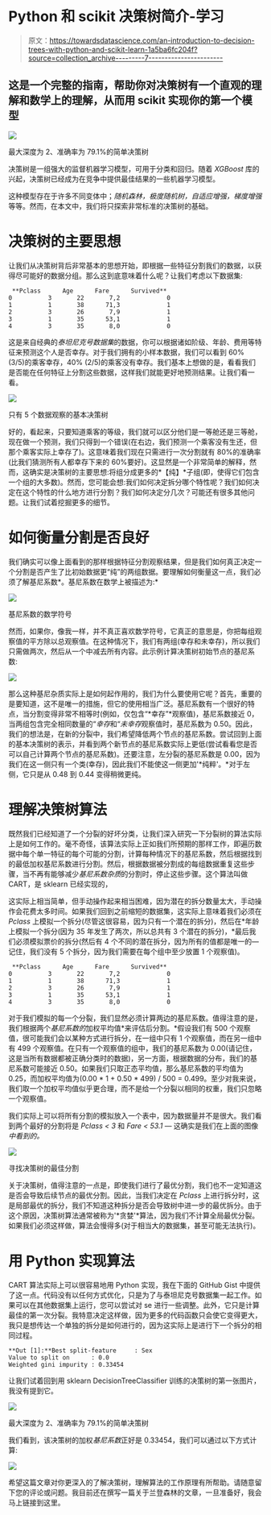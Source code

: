 # Python 和 scikit 决策树简介-学习

> 原文：<https://towardsdatascience.com/an-introduction-to-decision-trees-with-python-and-scikit-learn-1a5ba6fc204f?source=collection_archive---------7----------------------->

## 这是一个完整的指南，帮助你对决策树有一个直观的理解和数学上的理解，从而用 scikit 实现你的第一个模型

![](img/1303982916c18d179b8954c54a396348.png)

最大深度为 2、准确率为 79.1%的简单决策树

决策树是一组强大的监督机器学习模型，可用于分类和回归。随着 *XGBoost* 库的兴起，决策树已经成为在竞争中提供最佳结果的一些机器学习模型。

这种模型存在于许多不同变体中；*随机森林，极度随机树，自适应增强，梯度增强*等等。然而，在本文中，我们将只探索非常标准的决策树的基础。

# 决策树的主要思想

让我们从决策树背后非常基本的思想开始，即根据一些特征分割我们的数据，以获得尽可能好的数据分组。那么这到底意味着什么呢？让我们考虑以下数据集:

```
 **Pclass      Age      Fare      Survived**
0          3       22       7,2             0
1          1       38      71,3             1
2          3       26       7,9             1
3          1       35      53,1             1
4          3       35       8,0             0
```

这是来自经典的*泰坦尼克号数据集*的数据，你可以根据诸如阶级、年龄、费用等特征来预测这个人是否幸存。对于我们拥有的小样本数据，我们可以看到 60% (3/5)的乘客幸存，40% (2/5)的乘客没有幸存。我们基本上想做的是，看看我们是否能在任何特征上分割这些数据，这样我们就能更好地预测结果。让我们看一看。

![](img/c931d55797da58dc43957cba625d12d6.png)

只有 5 个数据观察的基本决策树

好的，看起来，只要知道乘客的等级，我们就可以区分他们是一等舱还是三等舱，现在做一个预测，我们只得到一个错误(在右边，我们预测一个乘客没有生还，但那个乘客实际上幸存了)。这意味着我们现在只需进行一次分割就有 80%的准确率(比我们猜测所有人都幸存下来的 60%要好)。这显然是一个非常简单的解释，然而，这确实是决策树的主要思想:将组分成更多的*【纯】*子组(即，使得它们包含一个组的大多数)。然而，您可能会想:我们如何决定拆分哪个特性呢？我们如何决定在这个特性的什么地方进行分割？我们如何决定分几次？可能还有很多其他问题。让我们试着挖掘更多的细节。

# **如何衡量分割是否良好**

我们确实可以像上面看到的那样根据特征分割观察结果，但是我们如何真正决定一个分割是否产生了比初始数据更“纯”的两组数据。要理解如何衡量这一点，我们必须了解基尼系数*。基尼系数在数学上被描述为:*

![](img/efcce0a1079e01114faea460804183d2.png)

基尼系数的数学符号

然而，如果你，像我一样，并不真正喜欢数学符号，它真正的意思是，你把每组观察值的平方除以总观察值。在这种情况下，我们有两组(幸存和未幸存)，所以我们只需做两次，然后从一个中减去所有内容。此示例计算决策树初始节点的基尼系数:

![](img/384e45a1711f3b89c073883da051b82f.png)

那么这种基尼杂质实际上是如何起作用的，我们为什么要使用它呢？首先，重要的是要知道，这不是唯一的措施，但它的使用相当广泛。基尼系数有一个很好的特点，当分割变得非常不相等时(例如，仅包含“*幸存”*观察值)，基尼系数接近 0，当两组包含完全相同数量的“*幸存*和“*未幸存*观察值时，基尼系数为 0.50。因此，我们的想法是，在新的分裂中，我们希望降低两个节点的基尼系数。尝试回到上面的基本决策树的表示，并看到两个新节点的基尼系数实际上更低(尝试看看您是否可以自己计算两个节点的基尼系数)。还要注意，左分裂的基尼系数是 0.00，因为我们在这一侧只有一个类(幸存)，因此我们不能使这一侧更加'*纯粹'。*对于左侧，它只是从 0.48 到 0.44 变得稍微更纯。

# 理解决策树算法

既然我们已经知道了一个分裂的好坏分类，让我们深入研究一下分裂树的算法实际上是如何工作的。毫不奇怪，该算法实际上正如我们所预期的那样工作，即遍历数据中每个单一特征的每个可能的分割，计算每种情况下的基尼系数，然后根据找到的最低加权基尼系数进行分割。然后，根据数据被分割成的每组数据重复这些步骤，当不再有能够减少*基尼系数杂质*的分割时，停止这些步骤。这个算法叫做 CART，是 sklearn 已经实现的，

这实际上相当简单，但手动操作起来相当困难，因为潜在的拆分数量太大，手动操作会花费太多时间。如果我们回到之前缩短的数据集，这实际上意味着我们必须在 *Pclass* 上模拟一个拆分(尽管这很容易，因为只有一个潜在的拆分)，然后在*年龄上模拟一个拆分(因为 35 年发生了两次，所以总共有 3 个潜在的拆分)，*最后我们必须模拟票价的拆分(然后有 4 个不同的潜在拆分，因为所有的值都是唯一的—记住，我们没有 5 个拆分，因为我们需要在每个组中至少放置 1 个观察值)。

```
 **Pclass      Age      Fare      Survived**
0          3       22       7,2             0
1          1       38      71,3             1
2          3       26       7,9             1
3          1       35      53,1             1
4          3       35       8,0             0
```

对于我们模拟的每一个分裂，我们显然必须计算两边的基尼系数。值得注意的是，我们根据两个*基尼系数的*加权平均值*来评估后分割。*假设我们有 500 个观察值，很可能我们会以某种方式进行拆分，在一组中只有 1 个观察值，而在另一组中有 499 个观察值。在只有一个观察值的组中，我们的基尼系数为 0.00(请记住，这是当所有数据都被正确分类时的数据)，另一方面，根据数据的分布，我们的基尼系数可能接近 0.50。如果我们只取正态平均值，那么基尼系数的平均值为 0.25，而加权平均值为(0.00 * 1 + 0.50 * 499) / 500 = 0.499。至少对我来说，我们取一个加权平均值似乎更合理，而不是给一个分裂以相同的权重，我们只忽略一个观察值。

我们实际上可以将所有分割的模拟放入一个表中，因为数据量并不是很大。我们看到两个最好的分割将是 *Pclass < 3* 和 *Fare < 53.1 —* 这确实是我们在上面的图像*中看到的。*

![](img/88d69d50710deec8dad8908131d85c65.png)

寻找决策树的最佳分割

关于决策树，值得注意的一点是，即使我们进行了最优分割，我们也不一定知道这是否会导致后续节点的最优分割。因此，当我们决定在 *Pclass* 上进行拆分时，这是局部最优的拆分，我们不知道这种拆分是否会导致树中进一步的最优拆分。由于这个原因，决策树算法通常被称为'*贪婪'*算法，因为我们不计算全局最优分裂。如果我们必须这样做，算法会慢得多(对于相当大的数据集，甚至可能无法执行)。

# 用 Python 实现算法

CART 算法实际上可以很容易地用 Python 实现，我在下面的 GitHub Gist 中提供了这一点。代码没有以任何方式优化，只是为了与泰坦尼克号数据集一起工作。如果可以在其他数据集上运行，您可以尝试对 se 进行一些调整。此外，它只是计算最佳的第一次分裂。我特意决定这样做，因为更多的代码函数只会使它变得更大，我只是想传达一个单独的拆分是如何进行的，因为这实际上是进行下一个拆分的相同过程。

```
**Out [1]:**Best split-feature     : Sex
Value to split on      : 0.0
Weighted gini impurity : 0.33454
```

让我们试着回到用 sklearn DecisionTreeClassifier 训练的决策树的第一张图片，我没有提到它。

![](img/1303982916c18d179b8954c54a396348.png)

最大深度为 2、准确率为 79.1%的简单决策树

我们看到，该决策树的加权*基尼系数*正好是 0.33454，我们可以通过以下方式计算:

![](img/2a11ef07ad29735b260113625dc3cc43.png)

希望这篇文章对你更深入的了解决策树，理解算法的工作原理有所帮助。请随意留下您的评论或问题。我目前还在撰写一篇关于兰登森林的文章，一旦准备好，我会马上链接到这里。